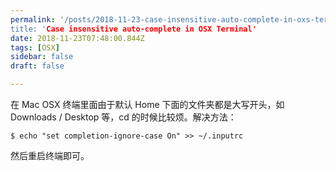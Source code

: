 ```yaml
---
permalink: '/posts/2018-11-23-case-insensitive-auto-complete-in-oxs-terminal.html
title: 'Case insensitive auto-complete in OSX Terminal'
date: 2018-11-23T07:48:00.844Z
tags: [OSX]
sidebar: false
draft: false

---
```





在 Mac OSX 终端里面由于默认 Home 下面的文件夹都是大写开头，如 Downloads / Desktop 等，cd 的时候比较烦。解决方法：

```
$ echo "set completion-ignore-case On" >> ~/.inputrc
```

然后重启终端即可。
